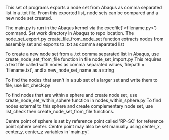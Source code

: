 This set of programs exports a node set from Abaqus as comma separated list in a .txt file. 
From this exported list, node sets can be compared and a new node set created. 

The main.py is run in the Abaqus kernel via the execfile('<filename.py>') command. Set work directory in Abaqus to repo location. 
The node_set_export.py create_file_from_node_set function extracts nodes from assembly set and exports to .txt as comma separated list


To create a new node set from a .txt comma separated list in Abaqus, use create_node_set_from_file function in file node_set_import.py 
This requires a text file called with nodes as comma separated values, filepath = 'filename.txt', and a new_node_set_name as a string

To find the nodes that aren't in a sub set of a larger set and write them to file, use list_check.py

To find nodes that are within a sphere and create node set, use create_node_set_within_sphere function in nodes_within_sphere.py
To find nodes external to this sphere and create complementary node set, use list_check then create_node_set_from_file functions. 

Centre point of sphere is set by reference point called 'RP-SC' for reference point sphere center. Centre point may also be set manually
using center_x, center_y, center_z variables in 'main.py'. 

